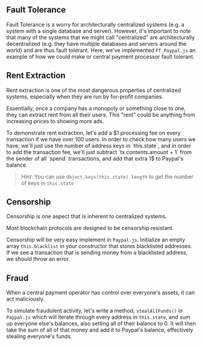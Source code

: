 ## Fault Tolerance

Fault Tolerance is a worry for architecturally centralized systems (e.g. a system with a single database and server). However, it's important to note that many of the systems that we might call "centralized" are architecturally decentralized (e.g. they have multiple databases and servers around the world) and are thus fault tolerant. 
Here, we've implemented `FT_Paypal.js` an example of how we could make or central payment processor fault tolerant. 

## Rent Extraction

Rent extraction is one of the most dangerous properties of centralized systems, especially when they are run by for-profit companies.

Essentially, once a company has a monopoly or something close to one, they can extract rent from all their users. This "rent" could be anything from increasing prices to showing more ads.

To demonstrate rent extraction, let's add a $1 processing fee on every transaction if we have over 100 users. In order to check how many users we have, we'll just use the number of address keys in `this.state`, and in order to add the transaction fee, we'll just subtract `tx.contents.amount + 1` from the sender of all `spend` transactions, and add that extra 1$ to Paypal's balance.

> *Hint*: You can use `Object.keys(this.state).length` to get the number of keys in `this.state`

## Censorship

Censorship is one aspect that is inherent to centralized systems. 

Most blockchain protocols are designed to be censorship resistant.

Censorship will be very easy implement in `Paypal.js`. Initialize an empty array `this.blacklist` in your constructor that stores blacklisted addresses. If we see a transaction that is sending money from a blacklisted address, we should throw an error.

## Fraud

When a central payment operator has control over everyone's assets, it can act maliciously.

To simulate fraudulent activity, let's write a method, `stealAllFunds()` in `Paypal.js` which will iterate through every address in `this.state`, and sum up everyone else's balances, also setting all of their balance to 0. It will then take the sum of all of that money and add it to Paypal's balance, effectively stealing everyone's funds.



